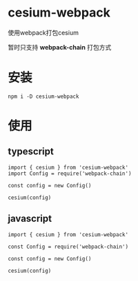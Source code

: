 # cesium-webpack

使用webpack打包cesium

暂时只支持 **webpack-chain** 打包方式

# 安装

```
npm i -D cesium-webpack
```

# 使用

## typescript

```
import { cesium } from 'cesium-webpack'
import Config = require('webpack-chain')

const config = new Config()

cesium(config)
```

## javascript

```
import { cesium } from 'cesium-webpack'

const Config = require('webpack-chain')

const config = new Config()

cesium(config)
```